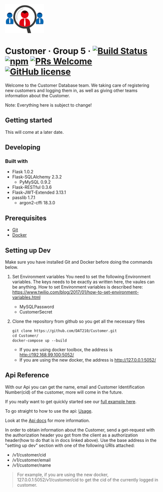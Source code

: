 ![Logo of the project](docs/images/Customer_logo.png)

# Customer &middot; Group 5 &middot; [![Build Status](https://img.shields.io/travis/npm/npm/latest.svg?style=flat-square)](https://travis-ci.org/npm/npm) [![npm](https://img.shields.io/npm/v/npm.svg?style=flat-square)](https://www.npmjs.com/package/npm) [![PRs Welcome](https://img.shields.io/badge/PRs-welcome-brightgreen.svg?style=flat-square)](http://makeapullrequest.com) [![GitHub license](https://img.shields.io/badge/license-MIT-blue.svg?style=flat-square)](https://github.com/your/your-project/blob/master/LICENSE)

Welcome to the Customer Database team. We taking care of registering new customers and logging them in, as well as giving other teams information about the Customer.

Note: Everything here is subject to change!

## Getting started
This will come at a later date.

## Developing
### Built with
* Flask 1.0.2
* Flask-SQLAlchemy 2.3.2
    * PyMySQL 0.9.2
* Flask-RESTful 0.3.6
* Flask-JWT-Extended 3.13.1
* passlib 1.7.1
    * argon2-cffi 18.3.0

## Prerequisites
* [Git](https://git-scm.com/downloads)
* [Docker](https://www.docker.com/get-started)

## Setting up Dev
Make sure you have installed Git and Docker before doing the commands below.

1. Set Environment variables
    You need to set the following Environment variables. The keys needs to be exactly as written here, the vaules can be anything.
    How to set Environment variables is described here: https://www.twilio.com/blog/2017/01/how-to-set-environment-variables.html

    * MySQLPassword
    * CustomerSecret

1. Clone the repository from github so you get all the necessary files

    ```shell
    git clone https://github.com/DAT210/Customer.git
    cd Customer/
    docker-compose up --build
    ```

    * If you are using docker toolbox, the address is  http://192.168.99.100:5052/
    * If you are using the new docker, the address is  http://127.0.0.1:5052/

## Api Reference

With our Api you can get the name, email and Customer Identification Number(cid) of the customer, more will come in the future.

If you really want to get quickly started see our [full example here](docs/usage.md#full-example).

To go straight to how to use the api: [Usage](docs/usage.md).

Look at the [Api docs](docs/) for more information.

In order to obtain information about the Customer, send a get-request with the authorization header you got from the client as a authorization header(how to do that is in docs linked above). Use the base address in the "setting up dev" section with one of the following URIs attached:

* /v1/customer/cid
* /v1/customer/email
* /v1/customer/name

> For example, if you are using the new docker, 127.0.0.1:5052/v1/customer/cid to get the cid of the currently logged in customer.